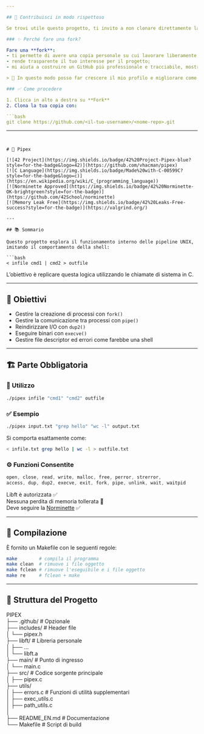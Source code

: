 ```yaml
---

## 🤝 Contribuisci in modo rispettoso

Se trovi utile questo progetto, ti invito a non clonare direttamente la repository.

### ✨ Perché fare una fork?

Fare una **fork**:
- ti permette di avere una copia personale su cui lavorare liberamente;
- rende trasparente il tuo interesse per il progetto;
- mi aiuta a costruire un GitHub più professionale e tracciabile, mostrando quante persone hanno interagito realmente con il mio lavoro.

> 🚀 In questo modo posso far crescere il mio profilo e migliorare come sviluppatrice.

### ✅ Come procedere

1. Clicca in alto a destra su **Fork**
2. Clona la tua copia con:

```bash
git clone https://github.com/<il-tuo-username>/<nome-repo>.git

```
---
```


# 🚀 Pipex

[![42 Project](https://img.shields.io/badge/42%20Project-Pipex-blue?style=for-the-badge&logo=42)](https://github.com/vhacman/pipex)  
[![C Language](https://img.shields.io/badge/Made%20with-C-00599C?style=for-the-badge&logo=c)](https://en.wikipedia.org/wiki/C_(programming_language))  
[![Norminette Approved](https://img.shields.io/badge/42%20Norminette-OK-brightgreen?style=for-the-badge)](https://github.com/42School/norminette)  
[![Memory Leak Free](https://img.shields.io/badge/42%20Leaks-Free-success?style=for-the-badge)](https://valgrind.org/)  

---

## 📚 Sommario

Questo progetto esplora il funzionamento interno delle pipeline UNIX, imitando il comportamento della shell:

```bash
< infile cmd1 | cmd2 > outfile
```

L’obiettivo è replicare questa logica utilizzando le chiamate di sistema in C.

---

## 🧠 Obiettivi

- Gestire la creazione di processi con `fork()`
- Gestire la comunicazione tra processi con `pipe()`
- Reindirizzare I/O con `dup2()`
- Eseguire binari con `execve()`
- Gestire file descriptor ed errori come farebbe una shell

---

## 🏗️ Parte Obbligatoria

### 🧾 Utilizzo

```bash
./pipex infile "cmd1" "cmd2" outfile
```

### ✅ Esempio

```bash
./pipex input.txt "grep hello" "wc -l" output.txt
```

Si comporta esattamente come:

```bash
< infile.txt grep hello | wc -l > outfile.txt
```

### ⚙️ Funzioni Consentite

```c
open, close, read, write, malloc, free, perror, strerror,
access, dup, dup2, execve, exit, fork, pipe, unlink, wait, waitpid
```

Libft è autorizzata ✅  
Nessuna perdita di memoria tollerata 🚫  
Deve seguire la [Norminette](https://github.com/42School/norminette) ✅  

---

## 🔧 Compilazione

È fornito un Makefile con le seguenti regole:

```bash
make        # compila il programma
make clean  # rimuove i file oggetto
make fclean # rimuove l'eseguibile e i file oggetto
make re     # fclean + make
```

---

## 📁 Struttura del Progetto

PIPEX  
├── .github/          # Opzionale  
├── includes/         # Header file  
│   └── pipex.h  
├── libft/            # Libreria personale  
│   ├── ...  
│   └── libft.a  
├── main/             # Punto di ingresso  
│   └── main.c  
├── src/              # Codice sorgente principale  
│   ├── pipex.c  
├── utils/  
│   ├── errors.c      # Funzioni di utilità supplementari  
│   ├── exec_utils.c  
│   ├── path_utils.c  
│  
├── README_EN.md      # Documentazione  
└── Makefile          # Script di build  
